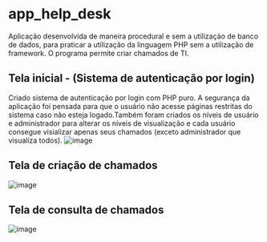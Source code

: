# app_help_desk
Aplicação desenvolvida de maneira procedural e sem a utilização de banco de dados, para praticar a utilização da linguagem PHP sem a utilização de framework. O programa permite criar chamados de TI.
## Tela inicial - (Sistema de autenticação por login)
Criado sistema de autenticação por login com PHP puro. A segurança da aplicação foi pensada para que o usuário não acesse páginas restritas do sistema caso não esteja logado.Também foram criados os níveis de usuário e administrador para alterar os níveis de visualização e cada usuário consegue visializar apenas seus chamados (exceto administrador que visualiza todos).
![image](https://user-images.githubusercontent.com/64363375/189103488-85d38dc5-ce6d-4d5b-9d70-5f4c7e25fc59.png)

## Tela de criação de chamados
![image](https://user-images.githubusercontent.com/64363375/189103623-2c2d5980-e560-4bd2-ab7e-780eadc1e2c7.png)

## Tela de consulta de chamados
![image](https://user-images.githubusercontent.com/64363375/189103781-401523d7-5003-4d04-b4bf-ad98d082b64e.png)
